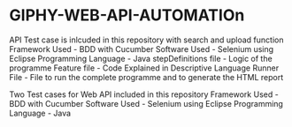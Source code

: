 # GIPHY-WEB-API-AUTOMATIOn
API Test case is inlcuded in this repository with search and upload function
Framework Used - BDD with Cucumber
Software Used - Selenium using Eclipse
Programming Language - Java
stepDefinitions file - Logic of the programme
Feature file - Code Explained in Descriptive Language
Runner File - File to run the complete programme and to generate the HTML report


Two Test cases for Web API included in this repository
Framework Used - BDD with Cucumber 
Software Used - Selenium using Eclipse
Programming Language - Java



